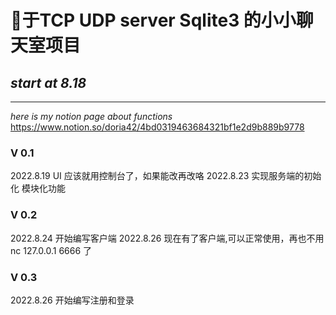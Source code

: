 # 🐔于TCP UDP server Sqlite3 的小小聊天室项目
## ***start at 8.18***
---
*here is my notion page about functions*
https://www.notion.so/doria42/4bd0319463684321bf1e2d9b889b9778
### V 0.1
2022.8.19 UI    应该就用控制台了，如果能改再改咯
2022.8.23       实现服务端的初始化
                模块化功能
### V 0.2
2022.8.24       开始编写客户端
2022.8.26       现在有了客户端,可以正常使用，再也不用 nc 127.0.0.1 6666 了

### V 0.3
2022.8.26       开始编写注册和登录

